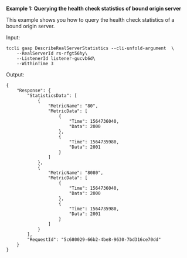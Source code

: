 **Example 1: Querying the health check statistics of bound origin server**

This example shows you how to query the health check statistics of a bound origin server.

Input: 

```
tccli gaap DescribeRealServerStatistics --cli-unfold-argument  \
    --RealServerId rs-rfgt56hy\
    --ListenerId listener-gucvb6d\
    --WithinTime 3
```

Output: 
```
{
    "Response": {
        "StatisticsData": [
            {
                "MetricName": "80",
                "MetricData": [
                    {
                        "Time": 1564736040,
                        "Data": 2000
                    },
                    {
                        "Time": 1564735980,
                        "Data": 2001
                    }
                ]
            },
            {
                "MetricName": "8080",
                "MetricData": [
                    {
                        "Time": 1564736040,
                        "Data": 2000
                    },
                    {
                        "Time": 1564735980,
                        "Data": 2001
                    }
                ]
            }
        ],
        "RequestId": "5c680029-66b2-4be8-9630-7bd316ce70dd"
    }
}
```

